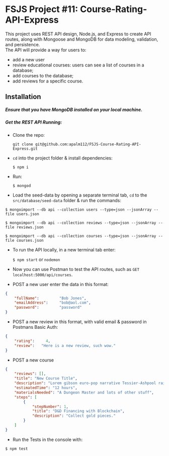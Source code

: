 # FSJS Project #11: Course-Rating-API-Express
This project uses REST API design, Node.js, and Express to create API routes, along with Mongoose and MongoDB for data modeling, validation, and persistence.  
The API will provide a way for users to:
* add a new user
* review educational courses: users can see a list of courses in a database;
* add courses to the database;
* add reviews for a specific course.


## Installation

##### Ensure that you have MongoDB installed on your local machine.

##### Get the REST API Running:

* Clone the repo:

	`git clone git@github.com:apalm112/FSJS-Course-Rating-API-Express.git`

* `cd` into the project folder & install dependencies:

	`$ npm i`

* Run:

	`$ mongod`

* Load the seed-data by opening a separate terminal tab, `cd` to the `src/database/seed-data` folder & run the commands:

```
$ mongoimport --db api --collection users --type=json --jsonArray --file users.json

$ mongoimport --db api --collection reviews --type=json --jsonArray --file reviews.json

$ mongoimport --db api --collection courses --type=json --jsonArray --file courses.json
```

* To run the API locally, in a new terminal tab enter:

	`$ npm start` or `nodemon`

* Now you can use Postman to test the API routes, such as `GET localhost:5000/api/courses`.

* POST a new user enter the data in this format:

```JSON
{
	"fullName": 	    "Bob Jones",
	"emailAddress":     "bob@aol.com",
	"password": 	    "password"
}
```

* POST a new review in this format, with valid email & password in Postmans Basic Auth:

```json
{
	"rating":     4,
	"review":   "Here is a new review, such wow."
}
```

* POST a new course

```json
{
    "reviews": [],
    "title": "New Course Title",
    "description": "Lorem gibson euro-pop narrative Tessier-Ashpool rain realism human RAF assassin carbon sign shanty town sub-orbital ICE Tokyo.",
    "estimatedTime": "12 hours",
    "materialsNeeded": "A Dungeon Master and lots of other stuff",
    "steps": [
        {
            "stepNumber": 1,
            "title": "D&D Financing with Blockchain",
            "description": "Collect gold pieces."
        }
    ]
}
```

* Run the Tests in the console with:

`$ npm test`
